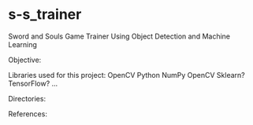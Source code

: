 # s-s_trainer
Sword and Souls Game Trainer Using Object Detection and Machine Learning

Objective:



Libraries used for this project:
OpenCV
Python
  NumPy
  OpenCV
  Sklearn?
  TensorFlow?
  ...
  
Directories:




References:


